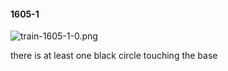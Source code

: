 #### 1605-1
![train-1605-1-0.png](https://github.com/lil-lab/nlvr/raw/master/nlvr/train/images/74/train-1605-1-0.png "train-1605-1-0.png")

there is at least one black circle touching the base